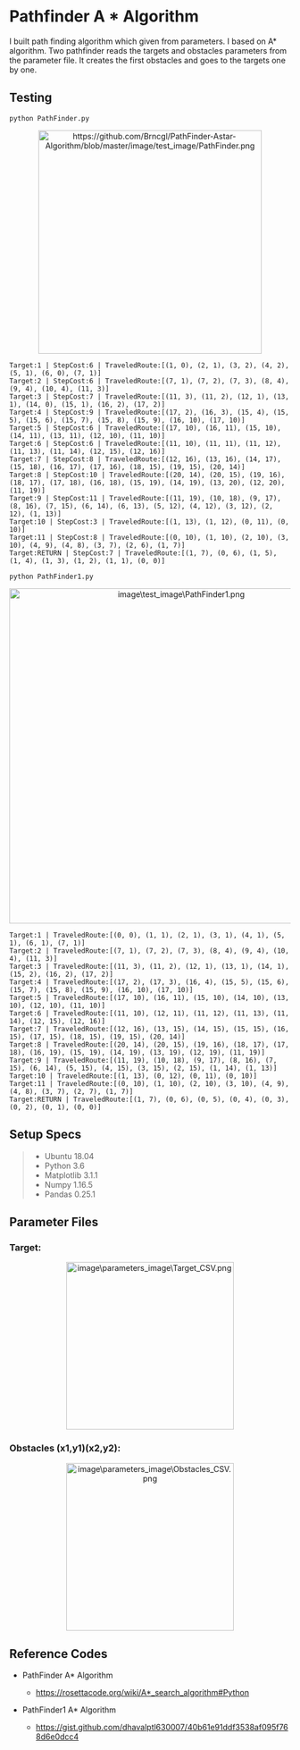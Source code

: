 # Pathfinder A * Algorithm

I built path finding  algorithm which given from parameters. I based on A* algorithm. Two pathfinder reads the targets and obstacles parameters from the parameter file. It creates the first obstacles and goes to the targets one by one.

## Testing
``` python PathFinder.py ```
<p align="center">
  <img src="https://github.com/Brncgl/PathFinder-Astar-Algorithm/blob/master/image/test_image/PathFinder.png" alt="https://github.com/Brncgl/PathFinder-Astar-Algorithm/blob/master/image/test_image/PathFinder.png" width="400" />
</p>

```
Target:1 | StepCost:6 | TraveledRoute:[(1, 0), (2, 1), (3, 2), (4, 2), (5, 1), (6, 0), (7, 1)]
Target:2 | StepCost:6 | TraveledRoute:[(7, 1), (7, 2), (7, 3), (8, 4), (9, 4), (10, 4), (11, 3)]
Target:3 | StepCost:7 | TraveledRoute:[(11, 3), (11, 2), (12, 1), (13, 1), (14, 0), (15, 1), (16, 2), (17, 2)]
Target:4 | StepCost:9 | TraveledRoute:[(17, 2), (16, 3), (15, 4), (15, 5), (15, 6), (15, 7), (15, 8), (15, 9), (16, 10), (17, 10)]
Target:5 | StepCost:6 | TraveledRoute:[(17, 10), (16, 11), (15, 10), (14, 11), (13, 11), (12, 10), (11, 10)]
Target:6 | StepCost:6 | TraveledRoute:[(11, 10), (11, 11), (11, 12), (11, 13), (11, 14), (12, 15), (12, 16)]
Target:7 | StepCost:8 | TraveledRoute:[(12, 16), (13, 16), (14, 17), (15, 18), (16, 17), (17, 16), (18, 15), (19, 15), (20, 14)]
Target:8 | StepCost:10 | TraveledRoute:[(20, 14), (20, 15), (19, 16), (18, 17), (17, 18), (16, 18), (15, 19), (14, 19), (13, 20), (12, 20), (11, 19)]
Target:9 | StepCost:11 | TraveledRoute:[(11, 19), (10, 18), (9, 17), (8, 16), (7, 15), (6, 14), (6, 13), (5, 12), (4, 12), (3, 12), (2, 12), (1, 13)]
Target:10 | StepCost:3 | TraveledRoute:[(1, 13), (1, 12), (0, 11), (0, 10)]
Target:11 | StepCost:8 | TraveledRoute:[(0, 10), (1, 10), (2, 10), (3, 10), (4, 9), (4, 8), (3, 7), (2, 6), (1, 7)]
Target:RETURN | StepCost:7 | TraveledRoute:[(1, 7), (0, 6), (1, 5), (1, 4), (1, 3), (1, 2), (1, 1), (0, 0)]
```

``` python PathFinder1.py ```
<p align="center">
  <img src="image\test_image\PathFinder1.png" alt="image\test_image\PathFinder1.png" width="600" />
</p>

```
Target:1 | TraveledRoute:[(0, 0), (1, 1), (2, 1), (3, 1), (4, 1), (5, 1), (6, 1), (7, 1)]
Target:2 | TraveledRoute:[(7, 1), (7, 2), (7, 3), (8, 4), (9, 4), (10, 4), (11, 3)]
Target:3 | TraveledRoute:[(11, 3), (11, 2), (12, 1), (13, 1), (14, 1), (15, 2), (16, 2), (17, 2)]
Target:4 | TraveledRoute:[(17, 2), (17, 3), (16, 4), (15, 5), (15, 6), (15, 7), (15, 8), (15, 9), (16, 10), (17, 10)]
Target:5 | TraveledRoute:[(17, 10), (16, 11), (15, 10), (14, 10), (13, 10), (12, 10), (11, 10)]
Target:6 | TraveledRoute:[(11, 10), (12, 11), (11, 12), (11, 13), (11, 14), (12, 15), (12, 16)]
Target:7 | TraveledRoute:[(12, 16), (13, 15), (14, 15), (15, 15), (16, 15), (17, 15), (18, 15), (19, 15), (20, 14)]
Target:8 | TraveledRoute:[(20, 14), (20, 15), (19, 16), (18, 17), (17, 18), (16, 19), (15, 19), (14, 19), (13, 19), (12, 19), (11, 19)]
Target:9 | TraveledRoute:[(11, 19), (10, 18), (9, 17), (8, 16), (7, 15), (6, 14), (5, 15), (4, 15), (3, 15), (2, 15), (1, 14), (1, 13)]
Target:10 | TraveledRoute:[(1, 13), (0, 12), (0, 11), (0, 10)]
Target:11 | TraveledRoute:[(0, 10), (1, 10), (2, 10), (3, 10), (4, 9), (4, 8), (3, 7), (2, 7), (1, 7)]
Target:RETURN | TraveledRoute:[(1, 7), (0, 6), (0, 5), (0, 4), (0, 3), (0, 2), (0, 1), (0, 0)]
```
## Setup Specs
> * Ubuntu 18.04
> * Python 3.6
> * Matplotlib 3.1.1
> * Numpy 1.16.5
> * Pandas 0.25.1

## Parameter Files
### Target:
<p align="center">
  <img src="image\parameters_image\Target_CSV.png" alt="image\parameters_image\Target_CSV.png" width="300" />
</p>

### Obstacles (x1,y1)(x2,y2):
<p align="center">
  <img src="image\parameters_image\Obstacles_CSV.png" alt="image\parameters_image\Obstacles_CSV.png" width="300" />
</p>

## Reference Codes
- PathFinder A* Algorithm
  - https://rosettacode.org/wiki/A*_search_algorithm#Python

- PathFinder1 A* Algorithm
  - https://gist.github.com/dhavalptl630007/40b61e91ddf3538af095f768d6e0dcc4
